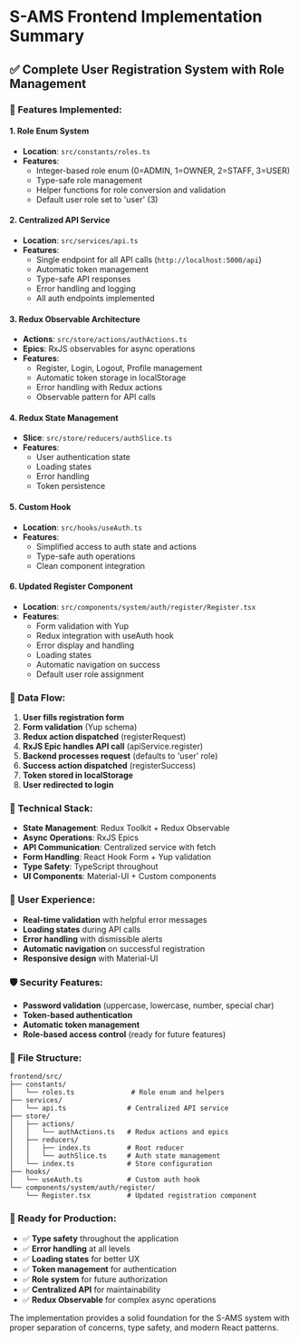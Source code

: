 # S-AMS Frontend Implementation Summary

## ✅ **Complete User Registration System with Role Management**

### **🎯 Features Implemented:**

#### **1. Role Enum System**
- **Location**: `src/constants/roles.ts`
- **Features**:
  - Integer-based role enum (0=ADMIN, 1=OWNER, 2=STAFF, 3=USER)
  - Type-safe role management
  - Helper functions for role conversion and validation
  - Default user role set to 'user' (3)

#### **2. Centralized API Service**
- **Location**: `src/services/api.ts`
- **Features**:
  - Single endpoint for all API calls (`http://localhost:5000/api`)
  - Automatic token management
  - Type-safe API responses
  - Error handling and logging
  - All auth endpoints implemented

#### **3. Redux Observable Architecture**
- **Actions**: `src/store/actions/authActions.ts`
- **Epics**: RxJS observables for async operations
- **Features**:
  - Register, Login, Logout, Profile management
  - Automatic token storage in localStorage
  - Error handling with Redux actions
  - Observable pattern for API calls

#### **4. Redux State Management**
- **Slice**: `src/store/reducers/authSlice.ts`
- **Features**:
  - User authentication state
  - Loading states
  - Error handling
  - Token persistence

#### **5. Custom Hook**
- **Location**: `src/hooks/useAuth.ts`
- **Features**:
  - Simplified access to auth state and actions
  - Type-safe auth operations
  - Clean component integration

#### **6. Updated Register Component**
- **Location**: `src/components/system/auth/register/Register.tsx`
- **Features**:
  - Form validation with Yup
  - Redux integration with useAuth hook
  - Error display and handling
  - Loading states
  - Automatic navigation on success
  - Default user role assignment

### **🔄 Data Flow:**

1. **User fills registration form**
2. **Form validation** (Yup schema)
3. **Redux action dispatched** (registerRequest)
4. **RxJS Epic handles API call** (apiService.register)
5. **Backend processes request** (defaults to 'user' role)
6. **Success action dispatched** (registerSuccess)
7. **Token stored in localStorage**
8. **User redirected to login**

### **🔧 Technical Stack:**

- **State Management**: Redux Toolkit + Redux Observable
- **Async Operations**: RxJS Epics
- **API Communication**: Centralized service with fetch
- **Form Handling**: React Hook Form + Yup validation
- **Type Safety**: TypeScript throughout
- **UI Components**: Material-UI + Custom components

### **🎨 User Experience:**

- **Real-time validation** with helpful error messages
- **Loading states** during API calls
- **Error handling** with dismissible alerts
- **Automatic navigation** on successful registration
- **Responsive design** with Material-UI

### **🛡️ Security Features:**

- **Password validation** (uppercase, lowercase, number, special char)
- **Token-based authentication**
- **Automatic token management**
- **Role-based access control** (ready for future features)

### **📁 File Structure:**

```
frontend/src/
├── constants/
│   └── roles.ts              # Role enum and helpers
├── services/
│   └── api.ts               # Centralized API service
├── store/
│   ├── actions/
│   │   └── authActions.ts   # Redux actions and epics
│   ├── reducers/
│   │   ├── index.ts         # Root reducer
│   │   └── authSlice.ts     # Auth state management
│   └── index.ts             # Store configuration
├── hooks/
│   └── useAuth.ts           # Custom auth hook
└── components/system/auth/register/
    └── Register.tsx         # Updated registration component
```

### **🚀 Ready for Production:**

- ✅ **Type safety** throughout the application
- ✅ **Error handling** at all levels
- ✅ **Loading states** for better UX
- ✅ **Token management** for authentication
- ✅ **Role system** for future authorization
- ✅ **Centralized API** for maintainability
- ✅ **Redux Observable** for complex async operations

The implementation provides a solid foundation for the S-AMS system with proper separation of concerns, type safety, and modern React patterns.
